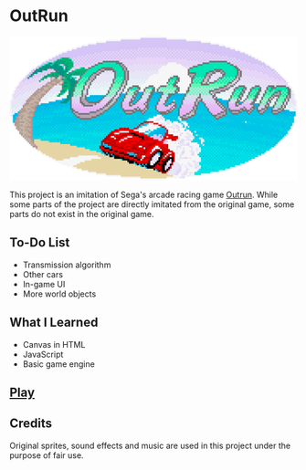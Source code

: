 # OutRun
<div align="center">
<img src="./readme-images/logo.gif" >
</div>

This project is an imitation of Sega's arcade racing game <a href="https://en.wikipedia.org/wiki/Out_Run">Outrun</a>. While some parts of the project are directly imitated from the original game, some parts do not exist in the original game.

## To-Do List
* Transmission algorithm
* Other cars
* In-game UI
* More world objects

## What I Learned
* Canvas in HTML
* JavaScript
* Basic game engine

## [Play](https://biarmic.github.io/outrun-js/)

## Credits
Original sprites, sound effects and music are used in this project under the purpose of fair use.
